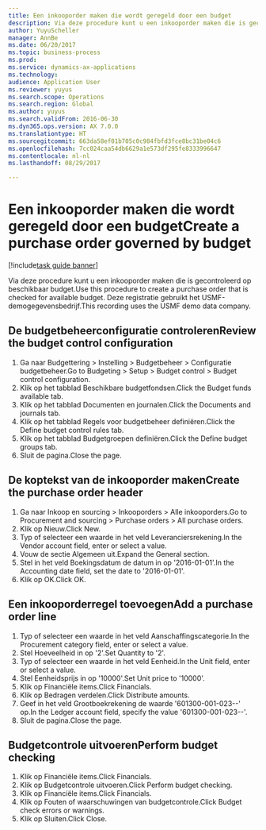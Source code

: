 ```yaml
--- 
title: Een inkooporder maken die wordt geregeld door een budget
description: Via deze procedure kunt u een inkooporder maken die is gecontroleerd op beschikbaar budget.
author: YuyuScheller
manager: AnnBe
ms.date: 06/20/2017
ms.topic: business-process
ms.prod: 
ms.service: dynamics-ax-applications
ms.technology: 
audience: Application User
ms.reviewer: yuyus
ms.search.scope: Operations
ms.search.region: Global
ms.author: yuyus
ms.search.validFrom: 2016-06-30
ms.dyn365.ops.version: AX 7.0.0
ms.translationtype: HT
ms.sourcegitcommit: 663da58ef01b705c0c984fbfd3fce8bc31be04c6
ms.openlocfilehash: 7cc024caa54db6629a1e573df295fe8333996647
ms.contentlocale: nl-nl
ms.lasthandoff: 08/29/2017

---
```

# <a name="create-a-purchase-order-governed-by-budget"></a><span data-ttu-id="5f7c3-103">Een inkooporder maken die wordt geregeld door een budget</span><span class="sxs-lookup"><span data-stu-id="5f7c3-103">Create a purchase order governed by budget</span></span>

[!include[task guide banner](../../includes/task-guide-banner.md)]

<span data-ttu-id="5f7c3-104">Via deze procedure kunt u een inkooporder maken die is gecontroleerd op beschikbaar budget.</span><span class="sxs-lookup"><span data-stu-id="5f7c3-104">Use this procedure to create a purchase order that is checked for available budget.</span></span> <span data-ttu-id="5f7c3-105">Deze registratie gebruikt het USMF-demogegevensbedrijf.</span><span class="sxs-lookup"><span data-stu-id="5f7c3-105">This recording uses the USMF demo data company.</span></span>


## <a name="review-the-budget-control-configuration"></a><span data-ttu-id="5f7c3-106">De budgetbeheerconfiguratie controleren</span><span class="sxs-lookup"><span data-stu-id="5f7c3-106">Review the budget control configuration</span></span>
1. <span data-ttu-id="5f7c3-107">Ga naar Budgettering > Instelling > Budgetbeheer > Configuratie budgetbeheer.</span><span class="sxs-lookup"><span data-stu-id="5f7c3-107">Go to Budgeting > Setup > Budget control > Budget control configuration.</span></span>
2. <span data-ttu-id="5f7c3-108">Klik op het tabblad Beschikbare budgetfondsen.</span><span class="sxs-lookup"><span data-stu-id="5f7c3-108">Click the Budget funds available tab.</span></span>
3. <span data-ttu-id="5f7c3-109">Klik op het tabblad Documenten en journalen.</span><span class="sxs-lookup"><span data-stu-id="5f7c3-109">Click the Documents and journals tab.</span></span>
4. <span data-ttu-id="5f7c3-110">Klik op het tabblad Regels voor budgetbeheer definiëren.</span><span class="sxs-lookup"><span data-stu-id="5f7c3-110">Click the Define budget control rules tab.</span></span>
5. <span data-ttu-id="5f7c3-111">Klik op het tabblad Budgetgroepen definiëren.</span><span class="sxs-lookup"><span data-stu-id="5f7c3-111">Click the Define budget groups tab.</span></span>
6. <span data-ttu-id="5f7c3-112">Sluit de pagina.</span><span class="sxs-lookup"><span data-stu-id="5f7c3-112">Close the page.</span></span>

## <a name="create-the-purchase-order-header"></a><span data-ttu-id="5f7c3-113">De koptekst van de inkooporder maken</span><span class="sxs-lookup"><span data-stu-id="5f7c3-113">Create the purchase order header</span></span>
1. <span data-ttu-id="5f7c3-114">Ga naar Inkoop en sourcing > Inkooporders > Alle inkooporders.</span><span class="sxs-lookup"><span data-stu-id="5f7c3-114">Go to Procurement and sourcing > Purchase orders > All purchase orders.</span></span>
2. <span data-ttu-id="5f7c3-115">Klik op Nieuw.</span><span class="sxs-lookup"><span data-stu-id="5f7c3-115">Click New.</span></span>
3. <span data-ttu-id="5f7c3-116">Typ of selecteer een waarde in het veld Leveranciersrekening.</span><span class="sxs-lookup"><span data-stu-id="5f7c3-116">In the Vendor account field, enter or select a value.</span></span>
4. <span data-ttu-id="5f7c3-117">Vouw de sectie Algemeen uit.</span><span class="sxs-lookup"><span data-stu-id="5f7c3-117">Expand the General section.</span></span>
5. <span data-ttu-id="5f7c3-118">Stel in het veld Boekingsdatum de datum in op '2016-01-01'.</span><span class="sxs-lookup"><span data-stu-id="5f7c3-118">In the Accounting date field, set the date to '2016-01-01'.</span></span>
6. <span data-ttu-id="5f7c3-119">Klik op OK.</span><span class="sxs-lookup"><span data-stu-id="5f7c3-119">Click OK.</span></span>

## <a name="add-a-purchase-order-line"></a><span data-ttu-id="5f7c3-120">Een inkooporderregel toevoegen</span><span class="sxs-lookup"><span data-stu-id="5f7c3-120">Add a purchase order line</span></span>
1. <span data-ttu-id="5f7c3-121">Typ of selecteer een waarde in het veld Aanschaffingscategorie.</span><span class="sxs-lookup"><span data-stu-id="5f7c3-121">In the Procurement category field, enter or select a value.</span></span>
2. <span data-ttu-id="5f7c3-122">Stel Hoeveelheid in op '2'.</span><span class="sxs-lookup"><span data-stu-id="5f7c3-122">Set Quantity to '2'.</span></span>
3. <span data-ttu-id="5f7c3-123">Typ of selecteer een waarde in het veld Eenheid.</span><span class="sxs-lookup"><span data-stu-id="5f7c3-123">In the Unit field, enter or select a value.</span></span>
4. <span data-ttu-id="5f7c3-124">Stel Eenheidsprijs in op '10000'.</span><span class="sxs-lookup"><span data-stu-id="5f7c3-124">Set Unit price to '10000'.</span></span>
5. <span data-ttu-id="5f7c3-125">Klik op Financiële items.</span><span class="sxs-lookup"><span data-stu-id="5f7c3-125">Click Financials.</span></span>
6. <span data-ttu-id="5f7c3-126">Klik op Bedragen verdelen.</span><span class="sxs-lookup"><span data-stu-id="5f7c3-126">Click Distribute amounts.</span></span>
7. <span data-ttu-id="5f7c3-127">Geef in het veld Grootboekrekening de waarde '601300-001-023--' op.</span><span class="sxs-lookup"><span data-stu-id="5f7c3-127">In the Ledger account field, specify the value '601300-001-023--'.</span></span>
8. <span data-ttu-id="5f7c3-128">Sluit de pagina.</span><span class="sxs-lookup"><span data-stu-id="5f7c3-128">Close the page.</span></span>

## <a name="perform-budget-checking"></a><span data-ttu-id="5f7c3-129">Budgetcontrole uitvoeren</span><span class="sxs-lookup"><span data-stu-id="5f7c3-129">Perform budget checking</span></span>
1. <span data-ttu-id="5f7c3-130">Klik op Financiële items.</span><span class="sxs-lookup"><span data-stu-id="5f7c3-130">Click Financials.</span></span>
2. <span data-ttu-id="5f7c3-131">Klik op Budgetcontrole uitvoeren.</span><span class="sxs-lookup"><span data-stu-id="5f7c3-131">Click Perform budget checking.</span></span>
3. <span data-ttu-id="5f7c3-132">Klik op Financiële items.</span><span class="sxs-lookup"><span data-stu-id="5f7c3-132">Click Financials.</span></span>
4. <span data-ttu-id="5f7c3-133">Klik op Fouten of waarschuwingen van budgetcontrole.</span><span class="sxs-lookup"><span data-stu-id="5f7c3-133">Click Budget check errors or warnings.</span></span>
5. <span data-ttu-id="5f7c3-134">Klik op Sluiten.</span><span class="sxs-lookup"><span data-stu-id="5f7c3-134">Click Close.</span></span>


